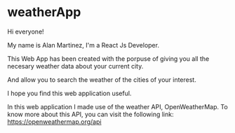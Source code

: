 # weatherApp
Hi everyone! 

My name is Alan Martinez, I'm a React Js Developer.

This Web App has been created with the porpuse of giving you all the necesary weather data about your current city.

And allow you to search the weather of the cities of your interest.

I hope you find this web application useful.

In this web application I made use of the weather API, OpenWeatherMap.
To know more about this API, you can visit the following link: https://openweathermap.org/api 
